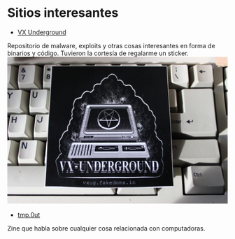 # Sitios interesantes

* [VX Underground](https://vx-underground.org/)

Repositorio de malware, exploits y otras cosas interesantes en forma
de binarios y código. Tuvieron la cortesía de regalarme un sticker.
![vx](./vx.jpg)

* [tmp.0ut](https://tmpout.sh/)

Zine que habla sobre cualquier cosa relacionada con computadoras.
